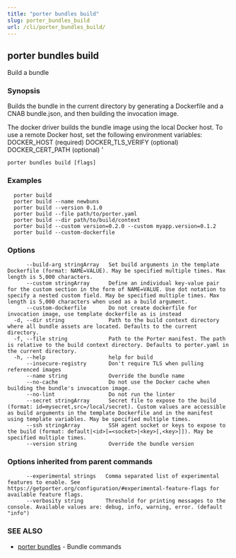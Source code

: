 ```yaml
---
title: "porter bundles build"
slug: porter_bundles_build
url: /cli/porter_bundles_build/
---
```

## porter bundles build

Build a bundle

### Synopsis

Builds the bundle in the current directory by generating a Dockerfile and a CNAB bundle.json, and then building the invocation image.

The docker driver builds the bundle image using the local Docker host. To use a remote Docker host, set the following environment variables:
  DOCKER_HOST (required)
  DOCKER_TLS_VERIFY (optional)
  DOCKER_CERT_PATH (optional)
'


```
porter bundles build [flags]
```

### Examples

```
  porter build
  porter build --name newbuns
  porter build --version 0.1.0
  porter build --file path/to/porter.yaml
  porter build --dir path/to/build/context
  porter build --custom version=0.2.0 --custom myapp.version=0.1.2
  porter build --custom-dockerfile
```

### Options

```
      --build-arg stringArray   Set build arguments in the template Dockerfile (format: NAME=VALUE). May be specified multiple times. Max length is 5,000 characters.
      --custom stringArray      Define an individual key-value pair for the custom section in the form of NAME=VALUE. Use dot notation to specify a nested custom field. May be specified multiple times. Max length is 5,000 characters when used as a build argument.
      --сustom-dockerfile       Do not create dockerfile for invocation image, use template dockerfile as is instead
  -d, --dir string              Path to the build context directory where all bundle assets are located. Defaults to the current directory.
  -f, --file string             Path to the Porter manifest. The path is relative to the build context directory. Defaults to porter.yaml in the current directory.
  -h, --help                    help for build
      --insecure-registry       Don't require TLS when pulling referenced images
      --name string             Override the bundle name
      --no-cache                Do not use the Docker cache when building the bundle's invocation image.
      --no-lint                 Do not run the linter
      --secret stringArray      Secret file to expose to the build (format: id=mysecret,src=/local/secret). Custom values are accessible as build arguments in the template Dockerfile and in the manifest using template variables. May be specified multiple times.
      --ssh stringArray         SSH agent socket or keys to expose to the build (format: default|<id>[=<socket>|<key>[,<key>]]). May be specified multiple times.
      --version string          Override the bundle version
```

### Options inherited from parent commands

```
      --experimental strings   Comma separated list of experimental features to enable. See https://getporter.org/configuration/#experimental-feature-flags for available feature flags.
      --verbosity string       Threshold for printing messages to the console. Available values are: debug, info, warning, error. (default "info")
```

### SEE ALSO

* [porter bundles](/cli/porter_bundles/)	 - Bundle commands

